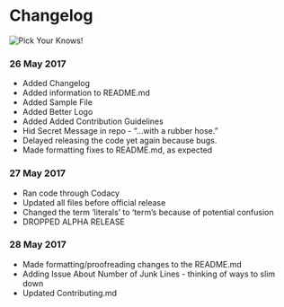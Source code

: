 # Changelog

![Pick Your Knows!](https://raw.githubusercontent.com/berzerk0/BEWGor/master/bewgor_nose.png)

### 26 May 2017
* Added Changelog
* Added information to README.md
* Added Sample File
* Added Better Logo
* Added Added Contribution Guidelines
* Hid Secret Message in repo - “…with a rubber hose.”
* Delayed releasing the code yet again because bugs.
* Made formatting fixes to README.md, as expected


### 27 May 2017
* Ran code through Codacy
* Updated all files before official release
* Changed the term ‘literals’ to ‘term’s because of potential confusion
* DROPPED ALPHA RELEASE


### 28 May 2017
* Made formatting/proofreading changes to the README.md
* Adding Issue About Number of Junk Lines - thinking of ways to slim down
* Updated Contributing.md

